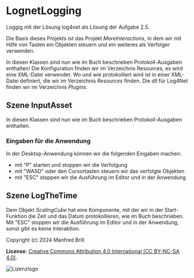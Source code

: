 # LognetLogging

Loggig mit der Lösung log4net als Lösung der Aufgabe 2.5.

Die Basis dieses Projekts ist das Projekt *MoreInteractions*, in dem 
wir mit Hilfe von Tasten ein Objekten steuern und ein weiteres als Verfolger 
verwenden.

In diesen Klassen sind nun wie im Buch beschrieben Protokoll-Ausgaben enthalten!
Die Konfiguration finden wir im Verzeichnis Resources, es wird eine XML-Datei verwendet.
Wo und wie protokolliert wird ist in einer XML-Datei definiert, die wir im Verzeichnis *Resources*
finden. Die dll für Log4Net finden wir im Verzeichnis *Plugins*.

## Szene InputAsset
In diesen Klassen sind nun wie im Buch beschrieben Protokoll-Ausgaben enthalten.

### Eingaben für die Anwendung
In der Desktop-Anwendung können wir die folgenden Eingaben machen:

- mit "P" starten und stoppen wir die Verfolgung
- mit "WASD" oder den Cursortasten steuern wir das verfolgte Objekten
- mit "ESC" stoppen wir die Ausführung im Editor und in der Anwendung

## Szene LogTheTime
Dem Objekt *ScalingCube* hat eine Komponente, mit der wir in der Start-Funktion
die Zeit und das Datum protokollieren, wie im Buch beschrieben.
Mit "ESC" stoppen wir die Ausführung im Editor und in der Anwendung,
sonst gibt es keine Interaktion.

Copyright (c) 2024 Manfred Brill

**License**: [Creative Commons Attribution 4.0 International (CC BY-NC-SA 4.0)](https://creativecommons.org/licenses/by-nc-sa/4.0/).  

![Lizenzlogo](https://licensebuttons.net/l/by-nc-sa/3.0/de/88x31.png)
